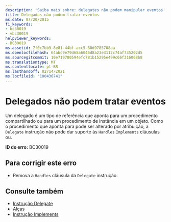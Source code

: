 ```yaml
---
description: 'Saiba mais sobre: delegates não podem manipular eventos'
title: Delegados não podem tratar eventos
ms.date: 07/20/2015
f1_keywords:
- bc30019
- vbc30019
helpviewer_keywords:
- BC30019
ms.assetid: 7f0c7bb9-8e81-44bf-acc5-80d9785708aa
ms.openlocfilehash: 64abc9e79d68a6046d8a23e3112c74af735202d5
ms.sourcegitcommit: 10e719780594efc781b15295e499c66f316068b8
ms.translationtype: MT
ms.contentlocale: pt-BR
ms.lasthandoff: 02/14/2021
ms.locfileid: "100436741"
---
```

# <a name="delegates-cannot-handle-events"></a>Delegados não podem tratar eventos

Um delegado é um tipo de referência que aponta para um procedimento compartilhado ou para um procedimento de instância em um objeto. Como o procedimento que aponta para pode ser alterado por atribuição, a `Delegate` instrução não pode dar suporte às `Handles` `Implements` cláusulas ou.  
  
 **ID do erro:** BC30019  
  
## <a name="to-correct-this-error"></a>Para corrigir este erro  
  
- Remova a `Handles` cláusula da `Delegate` instrução.  
  
## <a name="see-also"></a>Consulte também

- [Instrução Delegate](../language-reference/statements/delegate-statement.md)
- [Alças](../language-reference/statements/handles-clause.md)
- [Instrução Implements](../language-reference/statements/implements-statement.md)
